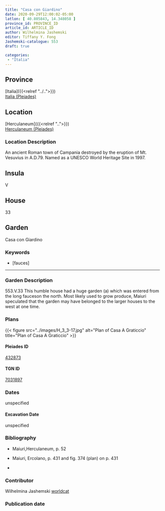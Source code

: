 ```yaml
---
title: "Casa con Giardino"
date: 2020-09-29T12:00:02-05:00
latlon: [ 40.805843, 14.348058 ]
province_id: PROVINCE_ID
article_id: ARTICLE_ID
author: Wilhelmina Jashemski
editor: Tiffany Y. Fong
Jashemski-catalogue: 553
draft: true

categories:
 - "Italia"
---
```


## Province

[Italia]({{<relref "../..">}}) \
[Italia (Pleiades)](https://pleiades.stoa.org/places/1052)


## Location

 [Herculaneum]({{<relref "..">}}) \
 [Herculaneum (Pleiades)](https://pleiades.stoa.org/places/432873)


### Location Description
An ancient Roman town of Campania destroyed by the eruption of Mt. Vesuvius in A.D.79. Named as a UNESCO World Heritage Site in 1997.

## Insula
V

## House
33

## Garden
Casa con Giardino

### Keywords
- [fauces]

---

### Garden Description
553.V.33
This humble house had a huge garden (a) which was entered from the long fauceson the north. Most likely used to grow produce, Maiuri speculated that the garden may have belonged to the larger houses to the west at one time.

### Plans
{{< figure src="../images/H_3_3-17.jpg" alt="Plan of Casa A Graticcio" title="Plan of Casa A Graticcio" >}}




#### Pleiades ID
[432873](https://pleiades.stoa.org/places/432873)

#### TGN ID
[7031897](http://vocab.getty.edu/page/tgn/7031897)


### Dates

unspecified

#### Excavation Date

unspecified

### Bibliography

- Maiuri,Herculaneum, p. 52
- Maiuri, Ercolano, p. 431 and fig. 374 (plan) on p. 431

-
<!--#### Periodo ID-->

<!-- [PERIODO_ID](https://pleiades.stoa.org/places/PLEIADES_ID) -->

### Contributor

Wilhelmina Jashemski [worldcat](http://worldcat.org/identities/lccn-n80037970/)

### Publication date



<!--### Related articles-->

<!-- Links to other related articles. Leave blank for now -->
